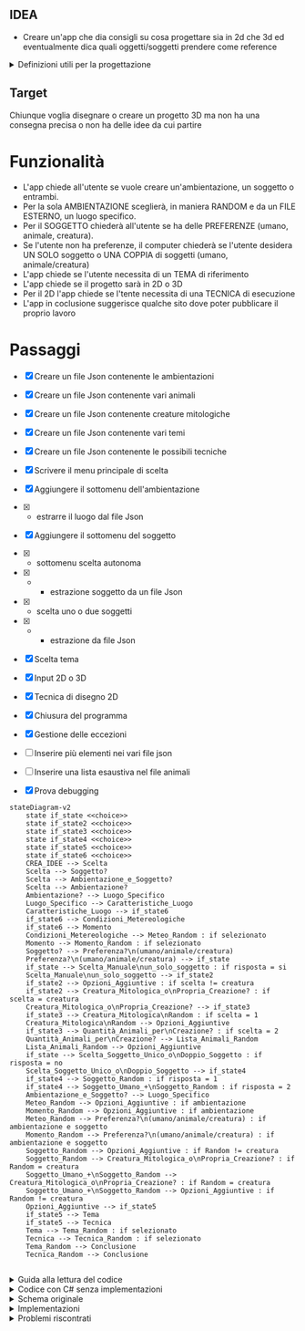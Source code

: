 ## IDEA
- Creare un'app che dia consigli su cosa progettare sia in 2d che 3d ed eventualmente dica quali oggetti/soggetti prendere come reference

<details>
<summary>Definizioni utili per la progettazione</summary>

- Quali elementi possono essere creati:
1. Ambienti
2. Oggetti
3. Soggetti

- I soggetti possono essere:
1. Persone
2. Creature
3. Animali

- In quali contesti possono essere rappresentati:
1. Fantasy
2. Horror
3. Steampank
4. Adventure
5. Sci-fi

- I disegni 2D possono essere realizzati con le seguenti tecniche:

1. Matita
2. Carboncino
3. Acquarelli
4. Tempere
5. Colori ad olio
6. Gessetti


</details>

## Target

Chiunque voglia disegnare o creare un progetto 3D ma non ha una consegna precisa o non ha delle idee da cui partire

# Funzionalità

- L'app chiede all'utente se vuole creare un'ambientazione, un soggetto o entrambi.
- Per la sola AMBIENTAZIONE sceglierà, in maniera RANDOM e da un FILE ESTERNO, un luogo specifico.
- Per il SOGGETTO chiederà all'utente se ha delle PREFERENZE (umano, animale, creatura).
- Se l'utente non ha preferenze, il computer chiederà se l'utente desidera UN SOLO soggetto o UNA COPPIA di soggetti (umano, animale/creatura)
- L'app chiede se l'utente necessita di un TEMA di riferimento
- L'app chiede se il progetto sarà in 2D o 3D
- Per il 2D l'app chiede se l'tente necessita di una TECNICA di esecuzione
- L'app in coclusione suggerisce qualche sito dove poter pubblicare il proprio lavoro

# Passaggi

- [X] Creare un file Json contenente le ambientazioni
- [X] Creare un file Json contenente vari animali
- [X] Creare un file Json contenente creature mitologiche
- [X] Creare un file Json contenente vari temi
- [X] Creare un file Json contenente le possibili tecniche
- [X] Scrivere il menu principale di scelta
- [X] Aggiungere il sottomenu dell'ambientazione
- [X] - estrarre il luogo dal file Json
- [X] Aggiungere il sottomenu del soggetto
- [X] - sottomenu scelta autonoma
- [X] - - estrazione soggetto da un file Json
- [X] - scelta uno o due soggetti
- [X] - - estrazione da file Json
- [X] Scelta tema
- [X] Input 2D o 3D
- [X] Tecnica di disegno 2D
- [X] Chiusura del programma
- [X] Gestione delle eccezioni
- [ ] Inserire più elementi nei vari file json
- [ ] Inserire una lista esaustiva nel file animali
- [X] Prova debugging


```mermaid
stateDiagram-v2
    state if_state <<choice>>
    state if_state2 <<choice>>
    state if_state3 <<choice>>
    state if_state4 <<choice>>
    state if_state5 <<choice>>
    state if_state6 <<choice>>
    CREA_IDEE --> Scelta
    Scelta --> Soggetto?
    Scelta --> Ambientazione_e_Soggetto?
    Scelta --> Ambientazione?
    Ambientazione? --> Luogo_Specifico
    Luogo_Specifico --> Caratteristiche_Luogo
    Caratteristiche_Luogo --> if_state6
    if_state6 --> Condizioni_Metereologiche
    if_state6 --> Momento
    Condizioni_Metereologiche --> Meteo_Random : if selezionato
    Momento --> Momento_Random : if selezionato 
    Soggetto? --> Preferenza?\n(umano/animale/creatura)
    Preferenza?\n(umano/animale/creatura) --> if_state
    if_state --> Scelta_Manuale\nun_solo_soggetto : if risposta = si
    Scelta_Manuale\nun_solo_soggetto --> if_state2
    if_state2 --> Opzioni_Aggiuntive : if scelta != creatura
    if_state2 --> Creatura_Mitologica_o\nPropria_Creazione? : if scelta = creatura
    Creatura_Mitologica_o\nPropria_Creazione? --> if_state3
    if_state3 --> Creatura_Mitologica\nRandom : if scelta = 1
    Creatura_Mitologica\nRandom --> Opzioni_Aggiuntive
    if_state3 --> Quantità_Animali_per\nCreazione? : if scelta = 2
    Quantità_Animali_per\nCreazione? --> Lista_Animali_Random
    Lista_Animali_Random --> Opzioni_Aggiuntive
    if_state --> Scelta_Soggetto_Unico_o\nDoppio_Soggetto : if risposta = no
    Scelta_Soggetto_Unico_o\nDoppio_Soggetto --> if_state4
    if_state4 --> Soggetto_Random : if risposta = 1
    if_state4 --> Soggetto_Umano_+\nSoggetto_Random : if risposta = 2
    Ambientazione_e_Soggetto? --> Luogo_Specifico
    Meteo_Random --> Opzioni_Aggiuntive : if ambientazione
    Momento_Random --> Opzioni_Aggiuntive : if ambientazione
    Meteo_Random --> Preferenza?\n(umano/animale/creatura) : if ambientazione e soggetto
    Momento_Random --> Preferenza?\n(umano/animale/creatura) : if ambientazione e soggetto
    Soggetto_Random --> Opzioni_Aggiuntive : if Random != creatura
    Soggetto_Random --> Creatura_Mitologica_o\nPropria_Creazione? : if Random = creatura
    Soggetto_Umano_+\nSoggetto_Random --> Creatura_Mitologica_o\nPropria_Creazione? : if Random = creatura
    Soggetto_Umano_+\nSoggetto_Random --> Opzioni_Aggiuntive : if Random != creatura
    Opzioni_Aggiuntive --> if_state5
    if_state5 --> Tema 
    if_state5 --> Tecnica 
    Tema --> Tema_Random : if selezionato
    Tecnica --> Tecnica_Random : if selezionato
    Tema_Random --> Conclusione
    Tecnica_Random --> Conclusione
    
```



</details>


<details>
<summary> Guida alla lettura del codice </summary>

 - Prima il commento , poi il codice a cui si riferisce
   - // scritti 3 tabs più a destra rispetto all'inizio del codice
     - 1 spazio tra // e il commento
 - Occasionalmente i commenti corti saranno scritti nella stessa linea di codice
   - // 1 tab più a destra della fine della linea di codice
 - Nomi variabili in camelCase
 - Nomi Metodi in PascalCase
 - 5 file json
 - Variabili e costanti vengono dichiarate all'inizio del blocco di codice (inteso come Main o specifico Metodo) con una cornice
 - I Metodi sono raggruppati tramite un commento scritto tutto maiuscolo e a inizio riga
   - Ogni metodo è separato da //---------------------------------
</details>

<details>
<summary> Codice con C# senza implementazioni </summary>

```C#
// Pacchetto esterno per poter usare i file JSON
using Newtonsoft.Json;
class Program  
{
    static void Main()
    {
        string scelta; // Variabili usate nel Main
    //-----------------//

                    // Puliamo la console
        Console.Clear();

                    // Titolo
        Console.WriteLine("IDEE PER ILLUSTRAZIONI\n");

        Avvertimenti();
        Proseguimento();
    
        MenuPrincipale();   // Metodo per visualizzare il primo menu di scelta

        Console.WriteLine("Vuoi un tema di riferimento? (s/n)");
        
        scelta = Console.ReadLine()!.ToLower().Trim();

        if (scelta == "s")
        {
            CaricaTema();   // Metodo per ottenere un tema
            Proseguimento();
        }
        else if (scelta == "n") Proseguimento();
        else Errore();

        Console.WriteLine("Il disegno è 2D (su carta) o 3D? Se su carta vuoi una tecnica di riferimento? (s/n)");

        scelta = Console.ReadLine()!.ToLower().Trim();

        if (scelta == "s")
        {
            CaricaTecnica(); 
            Proseguimento();
        }
        else if (scelta == "n") Proseguimento();
        else Errore();

        Conclusione();  // Metodo per chiudere il programma 
    }

// METODI PER LA FLUIDITÀ DEL CODICE---------------------------------------------------------------------------------------------

    static void Avvertimenti()
    {
        Console.WriteLine("REGOLE ED AVVERTIMENTI");
        Console.WriteLine("1.I nomi di animali, creature e temi saranno scritti in inglese per convenzione");
        Console.WriteLine("2.Se si fa un inserimento sbagliato l'opzione darà errore o/e verrà saltata");
    }
//----------------------------------------------------------------------------------------------------------------------------------
    static void Proseguimento()
    {
                    // Per permettere all'utente di proseguire al premere di untasto e cancellare a schermo le linee precedenti
        Console.WriteLine("\nPremere un tasto per proseguire...");
        Console.ReadKey();

        Console.Clear();
    }
//--------------------------------------------------------------------------------------------------------------------------------------
    static void Conclusione()
    {               
                    // Frasi di chiusura
        Console.WriteLine("Ora dovresti avere tutto l'occorrente per iniziare il tuo progetto");
        Console.WriteLine("Di seguito alcuni siti/app dove poter pubblicare le tue opere");
    }
//-------------------------------------------------------------------------------------------------------------------------------
    static void Errore()
    {
        Console.WriteLine("Opzione non valida");   // in caso di inserimento non previsto
    }

// METODI PER MENU E SOTTOMENU-------------------------------------------------------------------------------------------------------

    static void MenuPrincipale()
    {
        int scelta; //
    //--------------//

                    // Tre opzioni
        Console.WriteLine("Scegliere l'area principale di proprio interesse! (1/2/3)");
        Console.WriteLine("1.Ambiente");
        Console.WriteLine("2.Soggetto");
        Console.WriteLine("3.Ambiente e Soggetto");

        try
        {
            scelta = Convert.ToInt32(Console.ReadLine());

            switch (scelta)
            {
                case 1:
                    Console.Clear();
                    CaricaLuogo();  // Metodo per ottenere un luogo
                    Proseguimento();    // Metodo per pulire la console
                    break;

                case 2:
                    Console.Clear();
                    PreferenzaSoggetto();   // Metodo per scegliere il/i soggetto/i
                    break;

                case 3:
                    Console.Clear();
                    CaricaLuogo();
                    Proseguimento();
                    PreferenzaSoggetto();
                    break;

                default:
                    Errore();   // Metodo per segnalare una scelta inaspettata dal programma
                    Proseguimento();
                    MenuPrincipale();
                    break;
            }
        }
        catch (Exception ex)
        {
            Console.WriteLine("Si richiede l'inserimento di un numero");
            Console.WriteLine($"ERRORE NON TRATTATO: {ex.Message}");
            Proseguimento();
            MenuPrincipale();
        }
    }
//-----------------------------------------------------------------------------------------------------------------------------------
    static void PreferenzaSoggetto()
    {
        int scelta; //
    //--------------//

                    // Menu per la preferenza di soggetto
        Console.WriteLine("Scegliere tra le seguenti opzioni (1/2/3/4)");
        Console.WriteLine("1.Umano");
        Console.WriteLine("2.Animale");
        Console.WriteLine("3.Creatura");
        Console.WriteLine("4.Nessuna preferenza");

        try
        {
            scelta = Convert.ToInt32(Console.ReadLine()!.Trim());

            switch (scelta)
            {
                case 1:
                                // Se viene scelto umano non ci sono specifiche da consigliare
                    Proseguimento();
                    break;

                case 2:
                    Console.Clear();
                    CaricaAnimale();
                    Proseguimento();
                    break;

                case 3:
                    Console.Clear();
                    TipoCreatura();
                    break;

                case 4:
                    Proseguimento();
                    QuantitativoSoggetti();
                    break;

                default:
                    Errore();
                    Proseguimento();
                    PreferenzaSoggetto();
                    break;
            }
        }
        catch(Exception ex)
        {
            Console.WriteLine("Si richiede l'inserimento di un numero");
            Console.WriteLine($"ERRORE NON TRATTATO: {ex.Message}");
            Proseguimento();
            PreferenzaSoggetto();
        }
    }

// METODI PER SCELTE SPECIFICHE---------------------------------------------------------------------------------------------

    static void TipoCreatura()
    {
        string sceltaCreatura; //
    //-------------------------//

                    // Scelta tra una creatura mitologica e una propria creazione
        Console.WriteLine("Preferisci una creatura mitologica o inventarne una te? (m/i)");

        try
        {
            sceltaCreatura = Console.ReadLine()!.ToLower().Trim();

            if (sceltaCreatura == "m")  // restituiamo una creatura random
            {
                Console.Clear();
                            // Metodo per ottenere una creatura mitologica e Metodo per pulire la console
                CaricaCreaturaMitologica();
                Proseguimento();
            }
            else if (sceltaCreatura == "i") // restituiamo una lista di animali
            {
                Console.Clear();
                CaricaAnimali();
                Proseguimento();
            }
            else 
            {
                Errore();
                Proseguimento();
                TipoCreatura();
            }
        }
        catch (Exception ex)
        {
                        // Non preciso un messaggio perchè non sono a conoscenza di tipi di eccezioni per questa casistica
            Console.WriteLine($"ERRORE NON TRATTATO: {ex.Message}");
            Proseguimento();
            TipoCreatura();
        }
    }
//--------------------------------------------------------------------------------------------------------------------------------
    static void QuantitativoSoggetti()
    {
        string quantitativoSoggetti; //
    //-------------------------------//

        Console.WriteLine("Preferisci un soggetto unico o una coppia di soggetti? (u/c)");

                    // scelta quantità soggetti e relative casistiche 
        quantitativoSoggetti = Console.ReadLine()!.ToLower().Trim();

        if (quantitativoSoggetti == "u") SoggettoCasuale();
        
        else if (quantitativoSoggetti == "c")
        {
            Console.WriteLine("Il primo soggetto sarà umano il secondo sarà sorteggiato casualmente");

            Proseguimento();

            SoggettoCasuale();
        }
        else 
        {
            Errore();
            Proseguimento();
            QuantitativoSoggetti();
        }
    }

// METODI PER SCELTE RANDOM ------------------------------------------------------------------------------------------------------------------------------------
    static void SoggettoCasuale()
    {
        Random random = new Random(); //
        int soggettoRandom;           //
    //--------------------------------//

        soggettoRandom = random.Next(1, 4);

        switch(soggettoRandom)
        {
            case 1:
                Console.WriteLine("Il soggetto sarà umano");
                Proseguimento();
                break;

            case 2:
                CaricaAnimale();
                Proseguimento();
                break;

            case 3:
                TipoCreatura();
                Proseguimento();
                break;

            default:
                Errore();
                break;
        }
    }

// METODI CHE ESTRAPOLANO DEGLI OGGETTI DA SPECIFICI FILE JSON----------------------------------------------------------------------

    static void CaricaLuogo()
    {
        Random random = new Random(); //
        int indice;                   //
    //--------------------------------//

        try
        {
                        // Crezione un percorso tra il programma e il file dei luoghi
            string path = @"luoghi.json";
                        // Lettura dell'intero file tramite il percorso
            string json = File.ReadAllText(path);
                        // Deserializziamo il file json e lo assegnamo a un oggetto dinamico
            dynamic obj = JsonConvert.DeserializeObject(json)!;

                        // Generiamo un numero random compreso tra 0 (inizio del file) e la conta totale degli oggetti presenti nel file
            indice = random.Next(0,obj.Count);

                        // Scriviamo in console il luogo selezionato tramite indice, che corrisponde al numero random generato in precedenza
            Console.WriteLine("Il tuo luogo di riferimento sarà:");
            Console.WriteLine(obj[indice].luogo);
        }
        catch (Exception ex)
        {
            Console.WriteLine("Il file non esiste");
            Console.WriteLine($"{ex.Message} \n {ex.HResult} \n {ex.Data}");
            return;
        }
    }
//-------------------------------------------------------------------------------------------------------------------------------------
    static void CaricaAnimale()
    {   
        Random random = new Random(); //
        int indice;                   //
    //--------------------------------//

        try
        {
                        // Colleghiamo il file degli animali come abbiamo fatto per quello dei luoghi
            string path = @"animali.json";
            string json = File.ReadAllText(path);
            dynamic obj = JsonConvert.DeserializeObject(json)!;

                        // Il programma stampa un oggetto del file tramite indice scelto in maniera random
            indice = random.Next(0, obj.Count);

            Console.WriteLine("L'animale sarà:");
            Console.WriteLine(obj[indice].animale);
        }
        catch (Exception ex)
        {
            Console.WriteLine("Il file non esiste");
            Console.WriteLine($"{ex.Message} \n {ex.HResult} \n {ex.Data}");
            return;
        }
    }
//------------------------------------------------------------------------------------------------------------------------------------
    static void CaricaAnimali()
    {
        Random random = new Random();//
        int indice;                  //
        int quantitativoAnimali;     //
    //-------------------------------//

        Console.WriteLine("quanti animali vuoi usare per comporre la tua creatura?(2-5)");

                    // Scelta numero animali
        quantitativoAnimali = Convert.ToInt32(Console.ReadLine()!.Trim());

        Console.Clear();

        try
        {
                        // Colleghiamo il file degli animali come abbiamo fatto per quello dei luoghi
            string path = @"animali.json";
            string json = File.ReadAllText(path);
            dynamic obj = JsonConvert.DeserializeObject(json)!;

            Console.WriteLine("Gli animali saranno:");

                        // Ciclo per continuare a pescare un animale random per il quantitativo di volte scelto dall'utente
            for (int i = 1; i <= quantitativoAnimali ;i++ ) 
            {
                            // Il programma stampa un oggetto del file tramite indice scelto in maniera random
                indice = random.Next(0, obj.Count);
                Console.WriteLine(obj[indice].animale);
            }
        }
        catch (Exception ex)
        {
            Console.WriteLine("Il file non esiste");
            Console.WriteLine($"{ex.Message} \n {ex.HResult} \n {ex.Data}");
            return;
        }
    }
//------------------------------------------------------------------------------------------------------------------------------------
    static void CaricaCreaturaMitologica()
    {
        Random random = new Random(); //
        int indice;                   //
    //--------------------------------//

        try
        {
                        // Colleghiamo il file delle creature mitologiche 
            string path = @"creature.json";
            string json = File.ReadAllText(path);
            dynamic obj = JsonConvert.DeserializeObject(json)!;

                        // Il programma stampa un oggetto del file tramite indice scelto in maniera random
            indice = random.Next(0, obj.Count);

            Console.WriteLine("La creatura sarà:");
            Console.WriteLine(obj[indice].creatura);
        }
        catch (Exception ex)
        {
            Console.WriteLine("Il file non esiste");
            Console.WriteLine($"{ex.Message} \n {ex.HResult} \n {ex.Data}");
            return;
        }
    }
//------------------------------------------------------------------------------------------------------------------------------------
    static void CaricaTema()
    {
        Random random = new Random(); //
        int indice;                   //
    //--------------------------------//

        try
        {
                        // Collegamento a file dei temi
            string path = @"temi.json";
            string json = File.ReadAllText(path);
            dynamic obj = JsonConvert.DeserializeObject(json)!;

                        // Stampa di un oggetto del file tramite indice
            indice = random.Next(0, obj.Count);

            Console.WriteLine("Il tema sarà:");
            Console.WriteLine(obj[indice].tema);
        }
        catch (Exception ex)
        {
            Console.WriteLine("Il file non esiste");
            Console.WriteLine($"{ex.Message} \n {ex.HResult} \n {ex.Data}");
            return;
        }
    }
//------------------------------------------------------------------------------------------------------------------------------------
    static void CaricaTecnica()
    {
        Random random = new Random(); //
        int indice;                   //
    //--------------------------------//

        try
        {
                        // Collegamento a file delle tecniche
            string path = @"tecniche.json";
            string json = File.ReadAllText(path);
            dynamic obj = JsonConvert.DeserializeObject(json)!;

                        // Stampa di un oggetto del file tramite indice
            indice = random.Next(0, obj.Count);

            Console.WriteLine("La tecnica sarà:");
            Console.WriteLine(obj[indice].tecnica);
        }
        catch (Exception ex)
        {
            Console.WriteLine("Il file non esiste");
            Console.WriteLine($"{ex.Message} \n {ex.HResult} \n {ex.Data}");
            return;
        }
    }
}
```
</details>

<details>
<summary> Schema originale </summary>

```mermaid
stateDiagram-v2
    state if_state <<choice>>
    state if_state2 <<choice>>
    state if_state3 <<choice>>
    state if_state4 <<choice>>
    state if_state5 <<choice>>
    state if_state6 <<choice>>
    state if_state7 <<choice>>
    CREA_IDEE --> Scelta
    Scelta --> Soggetto?
    Scelta --> Ambientazione_e_Soggetto?
    Scelta --> Ambientazione?
    Ambientazione? --> Luogo_Specifico 
    Soggetto? --> Preferenza?\n(umano/animale/creatura)
    Preferenza?\n(umano/animale/creatura) --> if_state
    if_state --> Scelta_Manuale\nun_solo_soggetto : if risposta = si
    Scelta_Manuale\nun_solo_soggetto --> if_state6
    if_state6 --> Tema? : if scelta != creatura
    if_state6 --> Creatura_Mitologica_o\nPropria_Creazione? : if scelta = creatura
    Creatura_Mitologica_o\nPropria_Creazione? --> if_state7
    if_state7 --> Creatura_Mitologica\nRandom : if scelta = 1
    Creatura_Mitologica\nRandom --> Tema?
    if_state7 --> Quantità_Animali_per\nCreazione? : if scelta = 2
    Quantità_Animali_per\nCreazione? --> Lista_Animali_Random
    Lista_Animali_Random --> Tema?
    if_state --> Scelta_Soggetto_Unico_o\nDoppio_Soggetto : if risposta = no
    Scelta_Soggetto_Unico_o\nDoppio_Soggetto --> if_state2
    if_state2 --> Soggetto_Random : if risposta = 1
    if_state2 --> Soggetto_Umano_+\nSoggetto_Random : if risposta = 2
    Ambientazione_e_Soggetto? --> Luogo_Specifico
    Luogo_Specifico --> Tema? : if ambientazione
    Luogo_Specifico --> Preferenza?\n(umano/animale/creatura) : if ambientazione e soggetto
    Soggetto_Random --> Tema? : if Random != creatura
    Soggetto_Random --> Creatura_Mitologica_o\nPropria_Creazione? : if Random = creatura
    Soggetto_Umano_+\nSoggetto_Random --> Creatura_Mitologica_o\nPropria_Creazione? : if Random = creatura
    Soggetto_Umano_+\nSoggetto_Random --> Tema? : if Random != creatura
    Tema?--> if_state3
    if_state3 --> Tema_Random : if risposta = si
    if_state3 --> 2D_o_3D : if risposta = no
    2D_o_3D --> if_state4
    if_state4 --> Tecnica? : if risposta = 2D
    if_state4 --> FINE : if risposta = 3D
    Tema_Random --> 2D_o_3D
    Tecnica? --> if_state5
    if_state5 --> Tecnica_Random : if risposta = si
    if_state5 --> FINE : if risposta = no
    Tecnica_Random --> FINE
```

</details>

<details>
<summary> Implementazioni </summary>

- [X] Visione grafica con Spectre.Console
- [ ] Front End con Html e Css
- [ ] Stampa tabella finale con tutte le scelte
- [ ] Restart del ciclo a fine programma per più progetti
- [ ] Aggiunta opzioni come caratteristiche e personalità dei personaggi, materiali degli oggetti
- [ ] Aggiunta caratteristiche dei luoghi (es meteo, orario);
- [ ] Migliorare il codice con più Metodi, in modo che le variabili inserite in essi siano richiamabili anche all'interno del Main (se possibile)
- [ ] Creare versione in inglese
- [ ] Link a siti esterni
- [ ] visualizzazione foto di esempio

</details>

<details>
<summary> Problemi riscontrati </summary>

-   <details>
    <summary> Risolti </summary>

    In Metodo CaricaAnimali il for non restituisce nulla

    ```C#
    for (int i = 1; i == quantitativoAnimali ;i++ ) 

    // soluzione    <= invece di ==
    ```

    Impossibilità di usare ReadKey invece di ReadLine per assegnare un char a una stringa

    ```C#
    string scelta; 
    scelta = Console.ReadKey();

    // soluzione    scelta = Console.ReadKey(true).KeyChar.ToString();       (true serve a non mostrare il carattere scritto dall'utente)
    ```

    Conversione da ReadKey a intero non gestisce nessun inserimento anche se giusto

    ```C#
    int quantitativoAnimali;
    quantitativoAnimali = int.Parse(Console.ReadKey(true).KeyChar);

    // soluzione quantitativoAnimali = int.Parse(Console.ReadKey(true).KeyChar.ToString());
    ```


    </details>

-   <details>
    <summary> Non risolti </summary>

    </details>



</details>